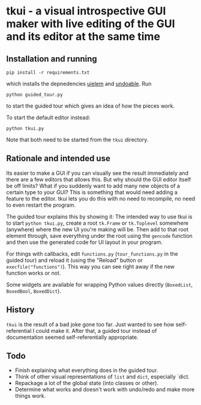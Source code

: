# tkui - a visual introspective GUI maker with live editing of the GUI and its editor at the same time

## Installation and running

    pip install -r requirements.txt

which installs the depnedencies [uielem](https://github.com/asrp/uielem) and [undoable](https://github.com/asrp/undoable). Run

    python guided_tour.py

to start the guided tour which gives an idea of how the pieces work.

To start the default editor instead:

    python tkui.py

Note that both need to be started from the `tkui` directory.

## Rationale and intended use

Its easier to make a GUI if you can visually see the result immediately and there are a few editors that allows this. But why should the GUI editor itself be off limits? What if you suddenly want to add many new objects of a certain type to your GUI? This is something that would need adding a feature to the editor. tkui lets you do this with no need to recompile, no need to even restart the program.

The guided tour explains this by showing it: The intended way to use tkui is to start `python tkui.py`, create a root `tk.Frame` or `tk.Toplevel` somewhere (anywhere) where the new UI you're making will be. Then add to that root element through, save everything under the root using the `gencode` function and then use the generated code for UI layout in your program.

For things with callbacks, edit `functions.py` (`tour_functions.py` in the guided tour) and reload it (using the "Reload" button or `execfile("functions")`). This way you can see right away if the new function works or not.

Some widgets are available for wrapping Python values directly (`BoxedList`, `BoxedBool`, `BoxedDict`).

## History

`tkui` is the result of a bad joke gone too far. Just wanted to see how self-referential I could make it. After that, a guided tour instead of documentation seemed self-referentially appropriate.

## Todo

- Finish explaining what everything does in the guided tour.
- Think of other visual representations of `list` and `dict`, especially `dict.
- Repackage a lot of the global state (into classes or other).
- Determine what works and doesn't work with undo/redo and make more things work.
